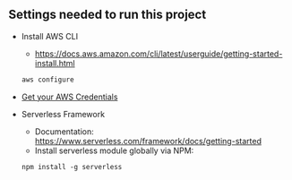 ## Settings needed to run this project

- Install AWS CLI
  - https://docs.aws.amazon.com/cli/latest/userguide/getting-started-install.html
  ```bash
  aws configure
  ```
- [Get your AWS Credentials](config-aws-credentials.md)

- Serverless Framework
  - Documentation: https://www.serverless.com/framework/docs/getting-started
  - Install serverless module globally via NPM:
  ```
  npm install -g serverless
  ```
